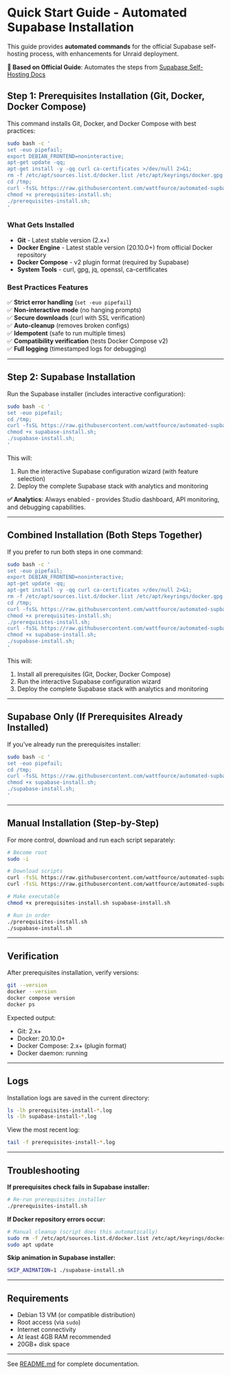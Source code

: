 # Quick Start Guide - Automated Supabase Installation

This guide provides **automated commands** for the official Supabase self-hosting process, with enhancements for Unraid deployment.

**🔄 Based on Official Guide**: Automates the steps from [Supabase Self-Hosting Docs](https://supabase.com/docs/guides/self-hosting/docker)

## Step 1: Prerequisites Installation (Git, Docker, Docker Compose)

This command installs Git, Docker, and Docker Compose with best practices:

```bash
sudo bash -c '
set -euo pipefail;
export DEBIAN_FRONTEND=noninteractive;
apt-get update -qq;
apt-get install -y -qq curl ca-certificates >/dev/null 2>&1;
rm -f /etc/apt/sources.list.d/docker.list /etc/apt/keyrings/docker.gpg 2>/dev/null || true;
cd /tmp;
curl -fsSL https://raw.githubusercontent.com/wattfource/automated-supbase-install-unraid/main/prerequisites-install.sh -o prerequisites-install.sh;
chmod +x prerequisites-install.sh;
./prerequisites-install.sh;
'
```

### What Gets Installed

- **Git** - Latest stable version (2.x+)
- **Docker Engine** - Latest stable version (20.10.0+) from official Docker repository
- **Docker Compose** - v2 plugin format (required by Supabase)
- **System Tools** - curl, gpg, jq, openssl, ca-certificates

### Best Practices Features

✅ **Strict error handling** (`set -euo pipefail`)  
✅ **Non-interactive mode** (no hanging prompts)  
✅ **Secure downloads** (curl with SSL verification)  
✅ **Auto-cleanup** (removes broken configs)  
✅ **Idempotent** (safe to run multiple times)  
✅ **Compatibility verification** (tests Docker Compose v2)  
✅ **Full logging** (timestamped logs for debugging)  

---

## Step 2: Supabase Installation

Run the Supabase installer (includes interactive configuration):

```bash
sudo bash -c '
set -euo pipefail;
cd /tmp;
curl -fsSL https://raw.githubusercontent.com/wattfource/automated-supbase-install-unraid/main/supabase-install.sh -o supabase-install.sh;
chmod +x supabase-install.sh;
./supabase-install.sh;
'
```

This will:
1. Run the interactive Supabase configuration wizard (with feature selection)
2. Deploy the complete Supabase stack with analytics and monitoring

**✅ Analytics**: Always enabled - provides Studio dashboard, API monitoring, and debugging capabilities.

---

## Combined Installation (Both Steps Together)

If you prefer to run both steps in one command:

```bash
sudo bash -c '
set -euo pipefail;
export DEBIAN_FRONTEND=noninteractive;
apt-get update -qq;
apt-get install -y -qq curl ca-certificates >/dev/null 2>&1;
rm -f /etc/apt/sources.list.d/docker.list /etc/apt/keyrings/docker.gpg 2>/dev/null || true;
cd /tmp;
curl -fsSL https://raw.githubusercontent.com/wattfource/automated-supbase-install-unraid/main/prerequisites-install.sh -o prerequisites-install.sh;
chmod +x prerequisites-install.sh;
./prerequisites-install.sh;
curl -fsSL https://raw.githubusercontent.com/wattfource/automated-supbase-install-unraid/main/supabase-install.sh -o supabase-install.sh;
chmod +x supabase-install.sh;
./supabase-install.sh;
'
```

This will:
1. Install all prerequisites (Git, Docker, Docker Compose)
2. Run the interactive Supabase configuration wizard
3. Deploy the complete Supabase stack with analytics and monitoring

---

## Supabase Only (If Prerequisites Already Installed)

If you've already run the prerequisites installer:

```bash
sudo bash -c '
set -euo pipefail;
cd /tmp;
curl -fsSL https://raw.githubusercontent.com/wattfource/automated-supbase-install-unraid/main/supabase-install.sh -o supabase-install.sh;
chmod +x supabase-install.sh;
./supabase-install.sh;
'
```

---

## Manual Installation (Step-by-Step)

For more control, download and run each script separately:

```bash
# Become root
sudo -i

# Download scripts
curl -fsSL https://raw.githubusercontent.com/wattfource/automated-supbase-install-unraid/main/prerequisites-install.sh -o prerequisites-install.sh
curl -fsSL https://raw.githubusercontent.com/wattfource/automated-supbase-install-unraid/main/supabase-install.sh -o supabase-install.sh

# Make executable
chmod +x prerequisites-install.sh supabase-install.sh

# Run in order
./prerequisites-install.sh
./supabase-install.sh
```

---

## Verification

After prerequisites installation, verify versions:

```bash
git --version
docker --version
docker compose version
docker ps
```

Expected output:
- Git: 2.x+
- Docker: 20.10.0+
- Docker Compose: 2.x+ (plugin format)
- Docker daemon: running

---

## Logs

Installation logs are saved in the current directory:

```bash
ls -lh prerequisites-install-*.log
ls -lh supabase-install-*.log
```

View the most recent log:

```bash
tail -f prerequisites-install-*.log
```

---

## Troubleshooting

**If prerequisites check fails in Supabase installer:**
```bash
# Re-run prerequisites installer
./prerequisites-install.sh
```

**If Docker repository errors occur:**
```bash
# Manual cleanup (script does this automatically)
sudo rm -f /etc/apt/sources.list.d/docker.list /etc/apt/keyrings/docker.gpg
sudo apt update
```

**Skip animation in Supabase installer:**
```bash
SKIP_ANIMATION=1 ./supabase-install.sh
```

---

## Requirements

- Debian 13 VM (or compatible distribution)
- Root access (via `sudo`)
- Internet connectivity
- At least 4GB RAM recommended
- 20GB+ disk space

---

See [README.md](README.md) for complete documentation.

